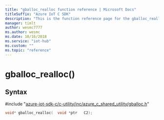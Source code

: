 ```yaml
---                             
title: "gballoc_realloc function reference | Microsoft Docs" 
titleSuffix: "Azure IoT C SDK"            
description: "This is the function reference page for the gballoc_realloc() function in the Azure IoT C SDK. This SDK is used with Azure IoT Hub and Azure IoT Hub Device Provisioning Service"            
manager: timlt                 
author: wesmc7777              
ms.author: wesmc               
ms.date: 10/16/2018                    
ms.service: "iot-hub"             
ms.custom: ""                
ms.topic: "reference"        
---                            
```


# gballoc_realloc()

## Syntax

\#include "[azure-iot-sdk-c/c-utility/inc/azure_c_shared_utility/gballoc.h](../gballoc-h.md)"  
```C
void* gballoc_realloc(  void *ptr   C2);
```

